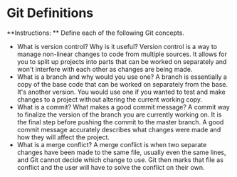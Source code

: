 # Git Definitions

**Instructions: ** Define each of the following Git concepts.

* What is version control?  Why is it useful?
  Version control is a way to manage non-linear changes to code from multiple sources. It allows for you to split up projects into parts that can be worked on separately and won't interfere with each other as changes are being made. 
* What is a branch and why would you use one?
  A branch is essentially a copy of the base code that can be worked on separately from the base. It's another version. You would use one if you wanted to test and make changes to a project without altering the current working copy. 
* What is a commit? What makes a good commit message?
  A commit way to finalize the version of the branch you are currently working on. It is the final step before pushing the commit to the master branch. A good commit message accurately describes what changes were made and how they will affect the project. 
* What is a merge conflict?
  A merge conflict is when two separate changes have been made to the same file, usually even the same lines, and Git cannot decide which change to use. Git then marks that file as conflict and the user will have to solve the conflict on their own. 